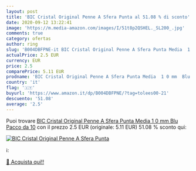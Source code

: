 ```yaml
---
layout: post
title: 'BIC Cristal Original Penne A Sfera Punta al 51.08 % di sconto'
date: 2020-09-12 13:22:41
image: 'https://m.media-amazon.com/images/I/51t8p2QSHEL._SL200_.jpg'
comments: true
category: ofertas
author: ring
slug: 'B004DBFPNE-it BIC Cristal Original Penne A Sfera Punta Media  1 0 mm  Blu  Pacco da 10'
actualPrice: 2.5 EUR
currency: EUR
price: 2.5
comparePrice: 5.11 EUR
prodname: 'BIC Cristal Original Penne A Sfera Punta Media  1 0 mm  Blu  Pacco da 10'
country: 'it'
flag: '🇮🇹'
buyurl: 'https://www.amazon.it/dp/B004DBFPNE/?tag=tolees00-21'
descuento: '51.08'
average: '2.5'
---
```


Puoi trovare [BIC Cristal Original Penne A Sfera Punta Media  1 0 mm  Blu  Pacco da 10](https://www.amazon.it/dp/B004DBFPNE/?tag=tolees00-21) con il prezzo 2.5 EUR (originale: 5.11 EUR) 51.08 % sconto qui:

[![BIC Cristal Original Penne A Sfera Punta](https://m.media-amazon.com/images/I/51t8p2QSHEL._SL200_.jpg)](https://www.amazon.it/dp/B004DBFPNE/?tag=tolees00-21)

ℹ️:


[🛒 Acquista qui!!](https://www.amazon.it/dp/B004DBFPNE/?tag=tolees00-21)

